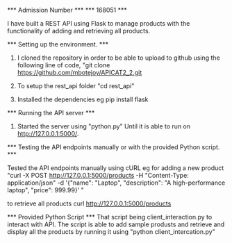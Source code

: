 ***  Admission Number ***
        ***  168051 ***

I have built a REST API using Flask to manage products with the functionality of adding and retrieving all products.

*** Setting up the environment. ***

1) I cloned the repository in order to be able to upload to github using the following line of code,
"git clone https://github.com/mbotejoy/APICAT2_2.git
 
2) To setup the rest_api folder "cd rest_api"
3) Installed the dependencies eg
     pip install flask

*** Running the API server ***
1) Started the server using "python.py"
Until it is able to run on http://127.0.0.1:5000/.

*** Testing the API endpoints manually or with the provided Python script. ***

Tested the API endpoints manually using cURL
  eg for adding a new product "curl -X POST http://127.0.0.1:5000/products -H "Content-Type: application/json" -d '{"name": "Laptop", "description": "A high-performance laptop", "price": 999.99}' "
  
  to retrieve all products
     curl http://127.0.0.1:5000/products

*** Provided Python Script ***
    That script being client_interaction.py to interact with API.
The script is able to add sample produsts and retrieve and display all the products by running it using 
 "python client_intercation.py"
  

